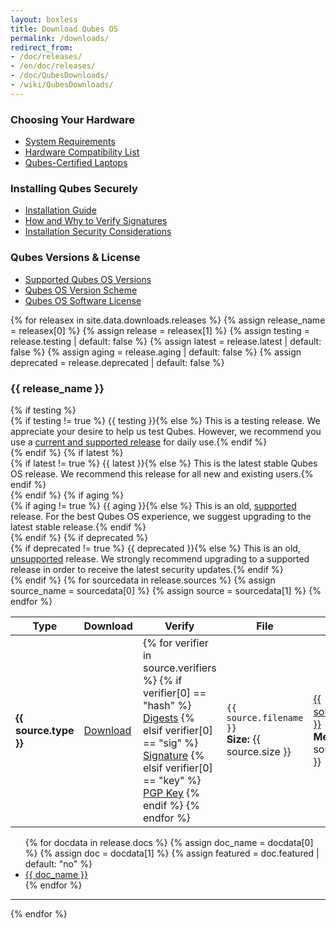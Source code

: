 ```yaml
---
layout: boxless
title: Download Qubes OS
permalink: /downloads/
redirect_from:
- /doc/releases/
- /en/doc/releases/
- /doc/QubesDownloads/
- /wiki/QubesDownloads/
---
```


<div class="white-box more-bottom page-content">
  <div class="row">
    <div class="col-lg-4 col-md-4">
      <h3>Choosing Your Hardware</h3>
      <ul class="list-unstyled more-top">
        <li><a href="/doc/system-requirements/"><i class="fa fa-server fa-fw black-icon"></i> System Requirements</a></li>
        <li><a href="/hcl/"><i class="fa fa-desktop fa-fw black-icon"></i> Hardware Compatibility List</a></li>
        <li><a href="/doc/certified-laptops"><i class="fa fa-laptop fa-fw black-icon"></i> Qubes-Certified Laptops</a></li>
      </ul>
    </div>
    <div class="col-lg-4 col-md-4">
      <h3>Installing Qubes Securely</h3>
      <ul class="list-unstyled more-top">
        <li><a href="/doc/installation-guide/"><i class="fa fa-book fa-fw black-icon"></i> Installation Guide</a></li>
        <li><a href="/doc/verifying-signatures/"><i class="fa fa-lock fa-fw black-icon"></i> How and Why to Verify Signatures</a></li>
        <li><a href="/doc/install-security/"><i class="fa fa-lightbulb-o fa-fw black-icon"></i> Installation Security Considerations</a></li>
      </ul>
    </div>
    <div class="col-lg-4 col-md-4">
      <h3>Qubes Versions & License</h3>
      <ul class="list-unstyled more-top">
        <li><a href="/doc/supported-versions/"><i class="fa fa-life-ring fa-fw black-icon"></i> Supported Qubes OS Versions</a></li>
        <li><a href="/doc/version-scheme/"><i class="fa fa-code-fork fa-fw black-icon"></i> Qubes OS Version Scheme</a></li>
        <li><a href="/doc/license/"><i class="fa fa-file-text-o fa-fw black-icon"></i> Qubes OS Software License</a></li>
      </ul>
    </div>
  </div>
</div>
<div class="white-box more-bottom page-content">
  <div class="row">
    <div class="col-lg-12 col-md-12">
      {% for releasex in site.data.downloads.releases %}
      {% assign release_name = releasex[0] %}
      {% assign release = releasex[1] %}
      {% assign testing = release.testing | default: false %}
      {% assign latest = release.latest | default: false %}
      {% assign aging = release.aging | default: false %}
      {% assign deprecated = release.deprecated | default: false %}
      <h3 class="more-bottom" id="{{ release.link }}">{{ release_name }}</h3>
      {% if testing %}
      <div class="alert alert-info" role="alert">
        <i class="fa fa-question-circle"></i>{% if testing != true %} {{ testing }}{% else %} This is a testing release. We appreciate your desire to help us test Qubes. However, we recommend you use a <a href="/doc/supported-versions/">current and supported release</a> for daily use.{% endif %}
      </div>
      {% endif %}
      {% if latest %}
      <div class="alert alert-success" role="alert">
        <i class="fa fa-check-circle"></i>{% if latest != true %} {{ latest }}{% else %} This is the latest stable Qubes OS release. We recommend this release for all new and existing users.{% endif %}
      </div>
      {% endif %}
      {% if aging %}
      <div class="alert alert-warning" role="alert">
        <i class="fa fa-info-circle"></i>{% if aging != true %} {{ aging }}{% else %} This is an old, <a href="/doc/supported-versions/">supported</a> release. For the best Qubes OS experience, we suggest upgrading to the latest stable release.{% endif %}
      </div>
      {% endif %}
      {% if deprecated %}
      <div class="alert alert-danger" role="alert">
        <i class="fa fa-exclamation-circle"></i>{% if deprecated != true %} {{ deprecated }}{% else %} This is an old, <a href="/doc/supported-versions/">unsupported</a> release. We strongly recommend upgrading to a supported release in order to receive the latest security updates.{% endif %}
      </div>
      {% endif %}
      <table class="table">
        <thead>
          <tr>
            <th>Type</th>
            <th>Download</th>
            <th>Verify
              <a class="fa fa-question-circle" href="/doc/verifying-signatures/"
                 title="How do I verify my download?"></a></th>
            <th>File</th>
            <th>Source</th>
          </tr>
        </thead>
        <tbody>
          {% for sourcedata in release.sources %}
          {% assign source_name = sourcedata[0] %}
          {% assign source = sourcedata[1] %}
          <tr>
            <td>
              <strong>{{ source.type }}</strong>
            </td>
            <td>
              <a class="btn btn-primary" href="{{ source.url }}">
                <i class="fa fa-download"></i> Download
              </a>
            </td>
            <td>
              {% for verifier in source.verifiers %}
                {% if verifier[0] == "hash" %}
                <a title="MD5, SHA-128, SHA-256, and SHA-512 hash values" class="btn btn-default" href="{{ verifier[1] }}">Digests</a>
                {% elsif verifier[0] == "sig" %}
                <a title="Detached PGP signature file" class="btn btn-default" href="{{ verifier[1] }}">Signature</a>
                {% elsif verifier[0] == "key" %}
                <a title="PGP Release Signing Key" class="btn btn-default" href="{{ verifier[1] }}">PGP Key</a>
                {% endif %}
              {% endfor %}
            </td>
            <td>
              <code>{{ source.filename }}</code><br>
              <strong>Size:</strong> {{ source.size }}
            </td>
            <td>
              <a href="https://{{ source_name }}/">{{ source_name }}</a><br/>
              <strong>Method:</strong> {{ source.method }}
            </td>
          </tr>
          {% endfor %}
        </tbody>
      </table>
      <ul>
        {% for docdata in release.docs %}
        {% assign doc_name = docdata[0] %}
        {% assign doc = docdata[1] %}
        {% assign featured = doc.featured | default: "no" %}
        <li>
          <a href="{{ doc.url }}">{{ doc_name }}</a>
        </li>
        {% endfor %}
      </ul>
      <hr class="more-top more-bottom">
      {% endfor %}
    </div>
  </div>
</div>
